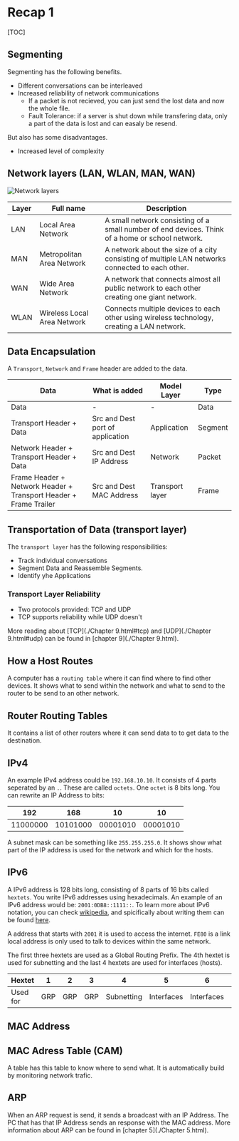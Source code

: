 # Recap 1

[TOC]

## Segmenting

Segmenting has the following benefits.

* Different conversations can be interleaved
* Increased reliability of network communications
  * If a packet is not recieved, you can just send the lost data and now the whole file.
  * Fault Tolerance: if a server is shut down while transfering data, only a part of the data is lost and can easaly be resend.

But also has some disadvantages.

* Increased level of complexity

## Network layers (LAN, WLAN, MAN, WAN)

![Network layers]( https://upload.wikimedia.org/wikipedia/commons/7/70/Data_Networks_classification_by_spatial_scope.png )

| Layer | Full name                   | Description                                                  |
| ----- | --------------------------- | ------------------------------------------------------------ |
| LAN   | Local Area Network          | A small network consisting of a small number of end devices. Think of a home or school network. |
| MAN   | Metropolitan Area Network   | A network about the size of a city consisting of multiple LAN networks connected to each other. |
| WAN   | Wide Area Network           | A network that connects almost all public network to each other creating one giant network. |
| WLAN  | Wireless Local Area Network | Connects multiple devices to each other using wireless technology, creating a LAN network. |

## Data Encapsulation

A `Transport`, `Network` and `Frame` header are added to the data.

| Data                                                         | What is added                    | Model Layer     | Type    |
| ------------------------------------------------------------ | -------------------------------- | --------------- | ------- |
| Data                                                         | -                                | -               | Data    |
| Transport Header + Data                                      | Src and Dest port of application | Application     | Segment |
| Network Header + Transport Header + Data                     | Src and Dest IP Address          | Network         | Packet  |
| Frame Header + Network Header + Transport Header + Frame Trailer | Src and Dest MAC Address         | Transport layer | Frame   |

## Transportation of Data (transport layer)

The `transport layer` has the following responsibilities:

* Track individual conversations
* Segment Data and Reassemble Segments.
* Identify yhe Applications

### Transport Layer Reliability

* Two protocols provided: TCP and UDP
* TCP supports reliability while UDP doesn't

More reading about [TCP](./Chapter 9.html#tcp) and [UDP](./Chapter 9.html#udp) can be found in [chapter 9](./Chapter 9.html).

## How a Host Routes

A computer has a `routing table` where it can find where to find other devices. It shows what to send within the network and what to send to the router to be send to an other network.

## Router Routing Tables

It contains a list of other routers where it can send data to to get data to the destination.

## IPv4

An example IPv4 address could be `192.168.10.10`. It consists of 4 parts seperated by an `.`. These are called `octets`. One `octet` is 8 bits long. You can rewrite an IP Address to bits:

| 192      | 168      | 10       | 10       |
| -------- | -------- | -------- | -------- |
| 11000000 | 10101000 | 00001010 | 00001010 |

A subnet mask can be something like `255.255.255.0`. It shows show what part of the IP address is used for the network and which for the hosts.

## IPv6

A IPv6 address is 128 bits long, consisting of 8 parts of 16 bits called `hextets`. You write IPv6 addresses using hexadecimals. An example of an IPv6 address would be: `2001:0DB8::1111::`. To learn more about IPv6 notation, you can check [wikipedia](https://en.wikipedia.org/wiki/IPv6), and spicifically about writing them can be found [here](https://en.wikipedia.org/wiki/IPv6#Address_representation).

A address that starts with `2001` it is used to access the internet. `FE80` is a link local address is only used to talk to devices within the same network.

The first three hextets are used as a Global Routing Prefix. The 4th hextet is used for subnetting and the last 4 hextets are used for interfaces (hosts).

| Hextet   | 1    | 2    | 3    | 4          | 5          | 6          | 7          | 8          |
| -------- | ---- | ---- | ---- | ---------- | ---------- | ---------- | ---------- | ---------- |
| Used for | GRP  | GRP  | GRP  | Subnetting | Interfaces | Interfaces | Interfaces | Interfaces |

## MAC Address

## MAC Adress Table (CAM)

A table has this table to know where to send what. It is automatically build by monitoring network trafic.

## ARP

When an ARP request is send, it sends a broadcast with an IP Address. The PC that has that IP Address sends an response with the MAC address. More information about ARP can be found in [chapter 5](./Chapter 5.html).